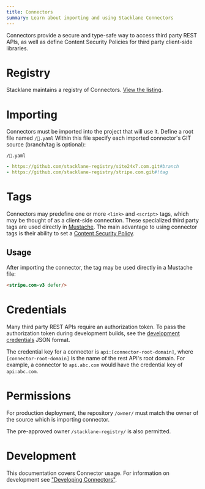 ```yaml
---
title: Connectors
summary: Learn about importing and using Stacklane Connectors
---
```


Connectors provide a secure and type-safe way to access third party REST APIs,
as well as define Content Security Policies for third party client-side libraries.

# Registry

Stacklane maintains a registry of Connectors. [View the listing](/integrations#connectors).

# Importing

Connectors must be imported into the project that will use it.
Define a root file named `/🔌.yaml`
Within this file specify each imported connector's GIT source
(branch/tag is optional):

```file-name
/🔌.yaml
```
```yaml
- https://github.com/stacklane-registry/site24x7.com.git#branch
- https://github.com/stacklane-registry/stripe.com.git#!tag
```

# Tags

Connectors may predefine one or more `<link>` and `<script>` tags,
which may be thought of as a client-side connection.
These specialized third party tags are used directly in [Mustache](/🗄/Article/endpoints/mustache.md).
The main advantage to using connector tags is their ability to set a [Content Security Policy](/🗄/Article/security.md#csp).

## Usage

After importing the connector, the tag may be used directly in a Mustache file:

```html
<stripe.com-v3 defer/>
```

# Credentials

Many third party REST APIs require an authorization token.
To pass the authorization token during development builds,
see the [development credentials](/🗄/Article/dev/credentials.md) JSON format.

The credential key for a connector is `api:[connector-root-domain]`,
where `[connector-root-domain]` is the name of the rest API's root domain.
For example, a connector to `api.abc.com` would have the credential key of `api:abc.com`.

# Permissions

For production deployment, the repository `/owner/` must match the owner of the source which is importing connector.

The pre-approved owner `/stacklane-registry/` is also permitted.

# Development

This documentation covers Connector usage.
For information on development see ["Developing Connectors"](/🗄/Article/api/connectors.md).